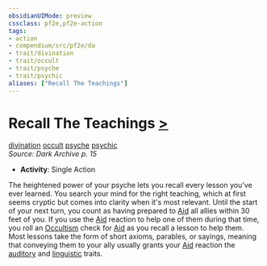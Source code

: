 ```yaml
---
obsidianUIMode: preview
cssclass: pf2e,pf2e-action
tags:
- action
- compendium/src/pf2e/da
- trait/divination
- trait/occult
- trait/psyche
- trait/psychic
aliases: ["Recall The Teachings"]
---
```

# Recall The Teachings [>](../core-rulebook/chapter-9-playing-the-game.md#Actions "Single Action")
[divination](../traits/divination.md)  [occult](../traits/occult.md)  [psyche](../traits/psyche-da.md)  [psychic](../traits/psychic-da.md)  
*Source: Dark Archive p. 15*  

- **Activity**: Single Action

The heightened power of your psyche lets you recall every lesson you've ever learned. You search your mind for the right teaching, which at first seems cryptic but comes into clarity when it's most relevant. Until the start of your next turn, you count as having prepared to [Aid](aid.md) all allies within 30 feet of you. If you use the [Aid](aid.md) reaction to help one of them during that time, you roll an [Occultism](../../compendium/skills.md#Occultism) check for [Aid](aid.md) as you recall a lesson to help them. Most lessons take the form of short axioms, parables, or sayings, meaning that conveying them to your ally usually grants your [Aid](aid.md) reaction the [auditory](../traits/auditory.md) and [linguistic](../traits/linguistic.md) traits.